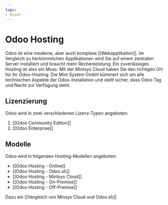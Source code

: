 ```yaml
---
tags:
- Asset
---
```

# Odoo Hosting

Odoo ist eine moderne, aber auch komplexe [[Webapplikation]]. Im Vergleich zu herkömmlichen Applikationen wird Sie auf einem zentralen Server installiert und braucht mehr Rechenleistung. Ein zuverlässiges Hosting ist also ein Muss. Mit der Mintsys Cloud haben Sie den richtigen Ort für ihr Odoo-Hosting. Die Mint System GmbH kümmert sich um alle technischen Aspekte der Odoo-Installation und stellt sicher, dass Odoo Tag und Nacht zur Verfügung steht.

## Lizenzierung

Odoo wird in zwei verschiedenen Lizenz-Typen angeboten:
1. [[Odoo Community Edition]]
2. [[Odoo Enterprise]]

## Modelle

Odoo wird in folgenden Hosting-Modellen angeboten:

* [[Odoo Hosting - Online]]
* [[Odoo Hosting - Odoo.sh]]
* [[Odoo Hosting - Mintsys Cloud]]
* [[Odoo Hosting - On-Premise]]
* [[Odoo Hosting - Off-Premise]]

Dazu ein [[Vergleich von Minsys Cloud und Odoo.sh]]